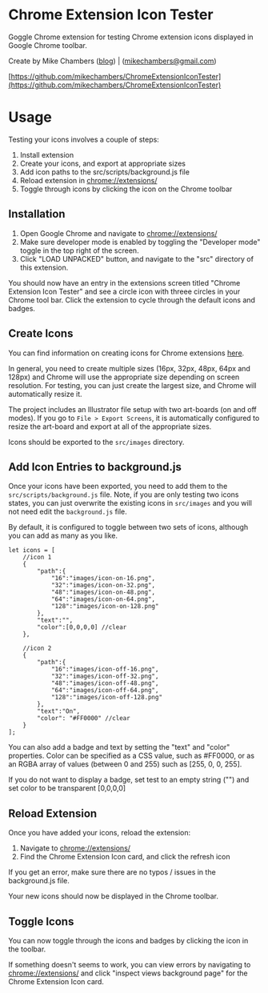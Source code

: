 Chrome Extension Icon Tester
======

Goggle Chrome extension for testing Chrome extension icons displayed in Google Chrome toolbar.

Create by Mike Chambers ([blog](http://mikechambers.com/blog/2018/03/25/google-chrome-extension-for-testing-chrome-extension-icons/)) | (mikechambers@gmail.com)


[https://github.com/mikechambers/ChromeExtensionIconTester](https://github.com/mikechambers/ChromeExtensionIconTester)


# Usage

Testing your icons involves a couple of steps:

1. Install extension
2. Create your icons, and export at appropriate sizes
3. Add icon paths to the src/scripts/background.js file
4. Reload extension in [chrome://extensions/](chrome://extensions/)
5. Toggle through icons by clicking the icon on the Chrome toolbar

## Installation

1. Open Google Chrome and navigate to [chrome://extensions/](chrome://extensions/)
2. Make sure developer mode is enabled by toggling the "Developer mode" toggle in the top right of the screen.
3. Click "LOAD UNPACKED" button, and navigate to the "src" directory of this extension.

You should now have an entry in the extensions screen titled "Chrome Extension Icon Tester" and see a circle icon with threee circles in your Chrome tool bar. Click the extension to cycle through the default icons and badges.

## Create Icons

You can find information on creating icons for Chrome extensions [here](https://developer.chrome.com/extensions/browserAction#method-setIcon).

In general, you need to create multiple sizes (16px, 32px, 48px, 64px and 128px) and Chrome will use the appropriate size depending on screen resolution. For testing, you can just create the largest size, and Chrome will automatically resize it.

The project includes an Illustrator file setup with two art-boards (on and off modes). If you go to `File > Export Screens`, it is automatically configured to resize the art-board and export at all of the appropriate sizes.

Icons should be exported to the `src/images` directory.

## Add Icon Entries to background.js

Once your icons have been exported, you need to add them to the `src/scripts/background.js` file. Note, if you are only testing two icons states, you can just overwrite the existing icons in `src/images` and you will not need edit the `background.js` file.

By default, it is configured to toggle between two sets of icons, although you can add as many as you like.

```
let icons = [
	//icon 1
	{
	    "path":{
	        "16":"images/icon-on-16.png",
	        "32":"images/icon-on-32.png",
	        "48":"images/icon-on-48.png",
	        "64":"images/icon-on-64.png",
	        "128":"images/icon-on-128.png"
	    },
	    "text":"",
	    "color":[0,0,0,0] //clear
	},

	//icon 2
	{
	    "path":{
	        "16":"images/icon-off-16.png",
	        "32":"images/icon-off-32.png",
	        "48":"images/icon-off-48.png",
	        "64":"images/icon-off-64.png",
	        "128":"images/icon-off-128.png"
	    },
	    "text":"On",
	    "color": "#FF0000" //clear
	}
];
```

You can also add a badge and text by setting the "text" and "color" properties. Color can be specified as a CSS value, such as #FF0000, or as an RGBA array of values (between 0 and 255) such as [255, 0, 0, 255].

If you do not want to display a badge, set test to an empty string ("") and set color to be transparent [0,0,0,0]

## Reload Extension

Once you have added your icons, reload the extension:

1. Navigate to [chrome://extensions/](chrome://extensions/)
2. Find the Chrome Extension Icon card, and click the refresh icon

If you get an error, make sure there are no typos / issues in the background.js file.

Your new icons should now be displayed in the Chrome toolbar.

## Toggle Icons

You can now toggle through the icons and badges by clicking the icon in the toolbar.

If something doesn't seems to work, you can view errors by navigating to [chrome://extensions/](chrome://extensions/) and click "inspect views background page" for the Chrome Extension Icon card.


